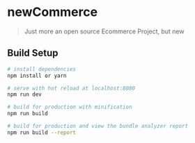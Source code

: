 # newCommerce

> Just more an open source Ecommerce Project, but new

## Build Setup

``` bash
# install dependencies
npm install or yarn

# serve with hot reload at localhost:8080
npm run dev

# build for production with minification
npm run build

# build for production and view the bundle analyzer report
npm run build --report

